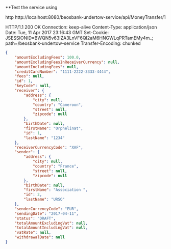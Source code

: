 **Test the service using 

http  http://localhost:8080/beosbank-undertow-service/api/MoneyTransfer/1


HTTP/1.1 200 OK
Connection: keep-alive
Content-Type: application/json
Date: Tue, 11 Apr 2017 23:16:43 GMT
Set-Cookie: JSESSIONID=BWQN5v63IZA3LnVF6QI2aM6HNGWLqPRTamEMy4m_; path=/beosbank-undertow-service
Transfer-Encoding: chunked
```json
{
    "amountExcludingFees": 100.0,
    "amountExcludingFeesInReceiverCurrency": null,
    "amountIncludingFees": null,
    "creditCardNumber": "1111-2222-3333-4444",
    "fees": null,
    "id": 1,
    "keyCode": null,
    "receiver": {
        "address": {
            "city": null,
            "country": "Cameroon",
            "street": null,
            "zipcode": null
        },
        "birthDate": null,
        "firstName": "Orphelinat",
        "id": 1,
        "lastName": "1234"
    },
    "receiverCurrencyCode": "XAF",
    "sender": {
        "address": {
            "city": null,
            "country": "France",
            "street": null,
            "zipcode": null
        },
        "birthDate": null,
        "firstName": "Association ",
        "id": 2,
        "lastName": "URSO"
    },
    "senderCurrencyCode": "EUR",
    "sendingDate": "2017-04-11",
    "status": "DRAFT",
    "totalAmountExcludingVat": null,
    "totalAmountIncludingVat": null,
    "vatRate": null,
    "withdrawalDate": null
}
```

